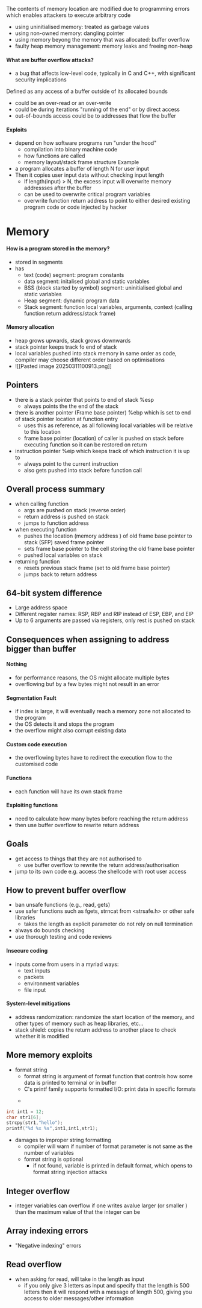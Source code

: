 The contents of memory location are modified due to programming errors which enables attackers to execute arbitrary code
- using uninitialised memory: treated as garbage values
- using non-owned memory: dangling pointer
- using memory beyong the memory that was allocated: buffer overflow
- faulty heap memory management: memory leaks and freeing non-heap

#### What are buffer overflow attacks?
- a bug that affects low-level code, typically in C and C++, with significant security implications

Defined as any access of a buffer outside of its allocated bounds
- could be an over-read or an over-write
- could be during iterations "running of the end" or by direct access
- out-of-bounds access could be to addresses that flow the buffer

#### Exploits
- depend on how software programs run "under the hood"
	- compilation into binary machine code
	- how functions are called
	- memory layout/stack frame structure
Example
- a program allocates a buffer of length N for user input
- Then it copies user input data without checking input length
	- If length(input) > N, the excess input will overwrite memory addressses after the buffer
	- can be used to overwrite critical program variables
	- overwrite function return address to point to either desired existing program code or code injected by hacker

# Memory
#### How is a program stored in the memory?
- stored in segments
- has
	- text (code) segment: program constants
	- data segment: initalised global and static variables
	- BSS (block started by symbol) segment: uninitialised global and static variables
	- Heap segment: dynamic program data
	- Stack segment: function local variables, arguments, context (calling function return address/stack frame)
#### Memory allocation
- heap grows upwards, stack grows downwards
- stack pointer keeps track fo end of stack
- local variables pushed into stack memory in same order as code, compiler may choose different order based on optimisations
- ![[Pasted image 20250311100913.png]]


## Pointers
- there is a stack pointer that points to end of stack %esp
	- always points the the end of the stack
- there is another pointer (Frame base pointer) %ebp which is set to end of stack pointer location at function entry 
	- uses this as reference, as all following local variables will be relative to this location
	- frame base pointer (location) of caller is pushed on stack before executing function so it can be restored on return
- instruction pointer %eip which keeps track of which instruction it is up to 
	- always point to the current instruction
	- also gets pushed into stack before function call

## Overall process summary
- when calling function
	- args are pushed on stack (reverse order)
	- return address is pushed on stack
	- jumps to function address
- when executing function
	- pushes the location (memory address ) of old frame base pointer to stack  (SFP) saved frame pointer
	- sets frame base pointer to the cell storing the old frame base pointer
	- pushed local variables on stack
- returning function
	- resets previous stack frame (set to old frame base pointer)
	- jumps back to return address

## 64-bit system difference
- Large address space
- Different register names: RSP, RBP and RIP instead of ESP, EBP, and EIP
- Up to 6 arguments are passed via registers, only rest is pushed on stack

## Consequences when assigning to address bigger than buffer
#### Nothing 
- for performance reasons, the OS might allocate multiple bytes
- overflowing buf by a few bytes might not result in an error
#### Segmentation Fault
- if index is large, it will eventually reach a memory zone not allocated to the program
- the OS detects it and stops the program
- the overflow might also corrupt existing data
#### Custom code execution 
- the overflowing bytes have to redirect the execution flow to the customised code

#### Functions
- each function will have its own stack frame

#### Exploiting functions
- need to calculate how many bytes before reaching the return address
- then use buffer overflow to rewrite return address


## Goals
- get access to things that they are not authorised to
	- use buffer overflow to rewrite the return address/authorisation
- jump to its own code e.g. access the shellcode with root user access


## How to prevent buffer overflow
- ban unsafe functions (e.g., read, gets)
- use safer functions such as fgets, strncat from <strsafe.h> or other safe libraries
	- takes the length as explicit parameter do not rely on null termination
- always do bounds checking
- use thorough testing and code reviews


#### Insecure coding
- inputs come from users in a myriad ways:
	- text inputs
	- packets
	- environment variables
	- file input

#### System-level mitigations
- address randomization: randomize the start location of the memory, and other types of memory such as heap libraries, etc...
- stack shield: copies the return address to another place to check whether it is modified

## More memory exploits
- format string
	- format string is argument of format function that controls how some data is printed to terminal or in buffer
	- C's printf family supports formatted I/O: print data in specific formats
	- ```
	
```C
int int1 = 12;
char str1[6];
strcpy(str1,"hello");
printf("%d %x %s",int1,int1,str1);
```
- damages to improper string formatting
	- compiler will warn if number of format parameter is not same as the number of variables
	- format string is optional
		- if not found, variable is printed in default format, which opens to format string injection attacks

## Integer overflow
- integer variables can overflow if one writes avalue larger (or smaller ) than the maximum value of that the integer can be


## Array indexing errors
- "Negative indexing" errors


## Read overflow
- when asking for read, will take in the length as input
	- if you only give 3 letters as input and specify that the length is 500 letters then it will respond with a message of length 500, giving you access to older messages/other information